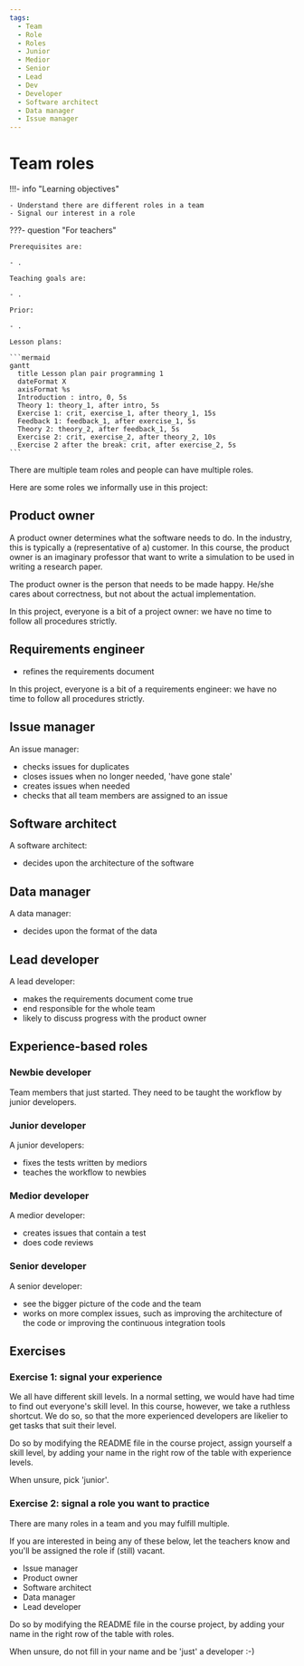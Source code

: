 ```yaml
---
tags:
  - Team
  - Role
  - Roles
  - Junior
  - Medior
  - Senior
  - Lead
  - Dev
  - Developer
  - Software architect
  - Data manager
  - Issue manager
---
```


# Team roles

!!!- info "Learning objectives"

    - Understand there are different roles in a team
    - Signal our interest in a role

???- question "For teachers"

    Prerequisites are:

    - .

    Teaching goals are:

    - .

    Prior:

    - .

    Lesson plans:

    ```mermaid
    gantt
      title Lesson plan pair programming 1
      dateFormat X
      axisFormat %s
      Introduction : intro, 0, 5s
      Theory 1: theory_1, after intro, 5s
      Exercise 1: crit, exercise_1, after theory_1, 15s
      Feedback 1: feedback_1, after exercise_1, 5s
      Theory 2: theory_2, after feedback_1, 5s
      Exercise 2: crit, exercise_2, after theory_2, 10s
      Exercise 2 after the break: crit, after exercise_2, 5s
    ```

There are multiple team roles and people can have multiple
roles.

Here are some roles we informally use in this project:

## Product owner

A product owner determines what the software needs to do.
In the industry, this is typically a (representative of a) customer.
In this course, the product owner is an imaginary
professor that want to write a simulation to be used
in writing a research paper.

The product owner is the person that needs to be made happy.
He/she cares about correctness, but not about the actual implementation.

In this project, everyone is a bit of a project owner:
we have no time to follow all procedures strictly.

## Requirements engineer

- refines the requirements document

In this project, everyone is a bit of a requirements engineer:
we have no time to follow all procedures strictly.

## Issue manager

An issue manager:

- checks issues for duplicates
- closes issues when no longer needed, 'have gone stale'
- creates issues when needed
- checks that all team members are assigned to an issue

## Software architect

A software architect:

- decides upon the architecture of the software

## Data manager

A data manager:

- decides upon the format of the data

## Lead developer

A lead developer:

- makes the requirements document come true
- end responsible for the whole team
- likely to discuss progress with the product owner

## Experience-based roles

### Newbie developer

Team members that just started.
They need to be taught the workflow by junior developers.

### Junior developer

A junior developers:

- fixes the tests written by mediors
- teaches the workflow to newbies

### Medior developer

A medior developer:

- creates issues that contain a test
- does code reviews

### Senior developer

A senior developer:

- see the bigger picture of the code and the team
- works on more complex issues, such as improving the architecture of
  the code or improving the continuous integration tools

## Exercises

### Exercise 1: signal your experience

We all have different skill levels.
In a normal setting, we would have had time to
find out everyone's skill level.
In this course, however, we take a ruthless shortcut.
We do so, so that the more experienced developers
are likelier to get tasks that suit their level.

Do so by modifying the README file in the course project,
assign yourself a skill level, by adding your name in the right row
of the table with experience levels.

When unsure, pick 'junior'.

### Exercise 2: signal a role you want to practice

There are many roles in a team and you may fulfill multiple.

If you are interested in being any of these below, let the teachers
know and you'll be assigned the role if (still) vacant.

- Issue manager
- Product owner
- Software architect
- Data manager
- Lead developer

Do so by modifying the README file in the course project,
by adding your name in the right row of the table with roles.

When unsure, do not fill in your name and be 'just' a developer :-)
